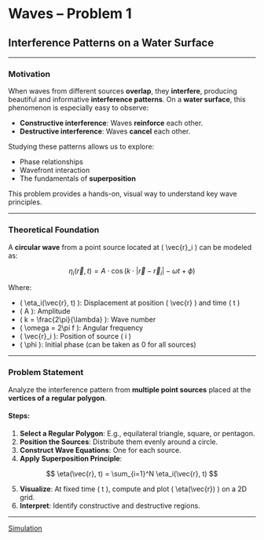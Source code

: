 # Waves – Problem 1

## Interference Patterns on a Water Surface

---

###  Motivation

When waves from different sources **overlap**, they **interfere**, producing beautiful and informative **interference patterns**. On a **water surface**, this phenomenon is especially easy to observe:

- **Constructive interference**: Waves **reinforce** each other.
- **Destructive interference**: Waves **cancel** each other.

Studying these patterns allows us to explore:

- Phase relationships  
- Wavefront interaction  
- The fundamentals of **superposition**

This problem provides a hands-on, visual way to understand key wave principles.

---

###  Theoretical Foundation

A **circular wave** from a point source located at \( \vec{r}_i \) can be modeled as:

$$
\eta_i(\vec{r}, t) = A \cdot \cos(k \cdot |\vec{r} - \vec{r}_i| - \omega t + \phi)
$$

Where:

- \( \eta_i(\vec{r}, t) \): Displacement at position \( \vec{r} \) and time \( t \)  
- \( A \): Amplitude  
- \( k = \frac{2\pi}{\lambda} \): Wave number  
- \( \omega = 2\pi f \): Angular frequency  
- \( \vec{r}_i \): Position of source \( i \)  
- \( \phi \): Initial phase (can be taken as 0 for all sources)

---

###  Problem Statement

Analyze the interference pattern from **multiple point sources** placed at the **vertices of a regular polygon**.

#### Steps:

1. **Select a Regular Polygon**: E.g., equilateral triangle, square, or pentagon.  
2. **Position the Sources**: Distribute them evenly around a circle.  
3. **Construct Wave Equations**: One for each source.  
4. **Apply Superposition Principle**:

$$
\eta(\vec{r}, t) = \sum_{i=1}^N \eta_i(\vec{r}, t)
$$

5. **Visualize**: At fixed time \( t \), compute and plot \( \eta(\vec{r}) \) on a 2D grid.  
6. **Interpret**: Identify constructive and destructive regions.

---
[Simulation](Waves/Sim6.html)